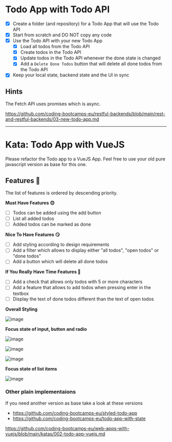 # Todo App with Todo API

- [x] Create a folder (and repository) for a Todo App that will use the Todo API
- [x] Start from scratch and DO NOT copy any code
- [x] Use the Todo API with your new Todo App
  - [x] Load all todos from the Todo API
  - [x] Create todos in the Todo API
  - [x] Update todos in the Todo API whenever the done state is changed
  - [x] Add a `Delete Done Todos` button that will delete all done todos from the Todo API
- [x] Keep your local state, backend state and the UI in sync

## Hints

The Fetch API uses promises which is async.

https://github.com/coding-bootcamps-eu/restful-backends/blob/main/rest-and-restful-backends/03-new-todo-app.md

---

# Kata: Todo App with VueJS

Please refactor the Todo app to a VueJS App.
Feel free to use your old pure javascript version as base for this one.

## Features 🍡

The list of features is ordered by descending priority.

**Must Have Features 😊**

- [ ] Todos can be added using the add button
- [ ] List all added todos
- [ ] Added todos can be marked as done

**Nice To Have Features 😏**

- [ ] Add styling according to design requirements
- [ ] Add a filter which allows to display either "all todos", "open todos" or "done todos"
- [ ] Add a button which will delete all done todos

**If You Really Have Time Features 🥳**

- [ ] Add a check that allows only todos with 5 or more characters
- [ ] Add a feature that allows to add todos when pressing enter in the textbox
- [ ] Display the text of done todos different than the text of open todos

**Overall Styling**

![image](https://user-images.githubusercontent.com/16404104/125468256-6ba0bb76-87e9-44c7-a10e-361e53bf2636.png)

**Focus state of input, button and radio**

![image](https://user-images.githubusercontent.com/16404104/125468326-70179413-c728-4290-8c0d-c591a3f35523.png)

![image](https://user-images.githubusercontent.com/16404104/125468456-152c5311-bfa0-4689-9dab-a1dee1f9b328.png)

![image](https://user-images.githubusercontent.com/16404104/125468533-baed1ffc-d9de-4787-b3e0-9d4955bd5347.png)

**Focus state of list items**

![image](https://user-images.githubusercontent.com/16404104/125468616-2deee31e-e269-4d5f-99a8-cba09bf700f2.png)

### Other plain implementaions

If you need another version as base take a look at these versions

- https://github.com/coding-bootcamps-eu/styled-todo-app
- https://github.com/coding-bootcamps-eu/todo-app-with-state

https://github.com/coding-bootcamps-eu/web-apps-with-vuejs/blob/main/katas/002-todo-app-vuejs.md
